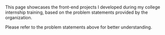 This page showcases the front-end projects I developed during my college internship training, based on the problem statements provided by the organization. 

Please refer to the problem statements above for better understanding.
